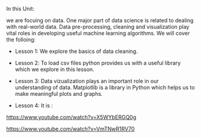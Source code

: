 In this Unit:

we are focuing on data. One major part of data science is related to dealing with real-world data. Data pre-processing, cleaning and visualization play vital roles in developing useful machine learning algorithms. We will cover the folloing: 

- Lesson 1: We explore the basics of data cleaning. 
- Lesson 2: To load csv files python provides us with a useful library which we explore in this lesson.
- Lesson 3: Data vizualization plays an important role in our understanding of data. Matplotlib is a library in Python which helps us to make meaningful plots and graphs. 

- Lesson 4: It is :

https://www.youtube.com/watch?v=X5WYbERGQ0g

https://www.youtube.com/watch?v=VmTNwR1RV70


